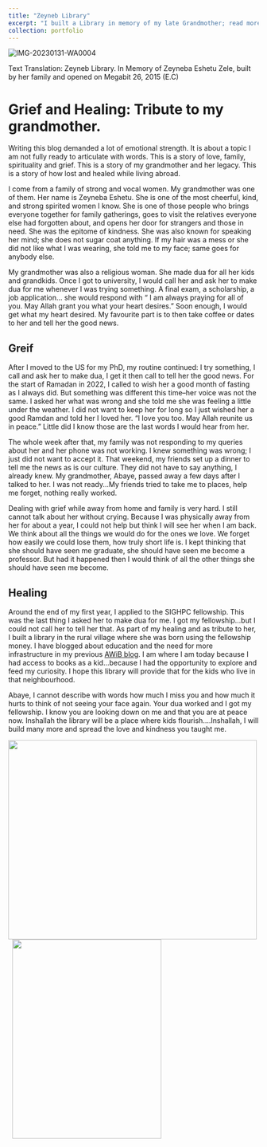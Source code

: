 ```yaml
---
title: "Zeyneb Library"
excerpt: "I built a Library in memory of my late Grandmother; read more about it here."
collection: portfolio
---
```

![IMG-20230131-WA0004](https://user-images.githubusercontent.com/89615961/232181315-0958e699-c129-4b9b-9fd9-f1a61ce047ed.jpg)

Text Translation: Zeyneb Library. In Memory of Zeyneba Eshetu Zele, built by her family and opened on Megabit 26, 2015 (E.C)

# Grief and Healing: Tribute to my grandmother.

Writing this blog demanded a lot of emotional strength. It is about a topic I am not fully ready
to articulate with words. This is a story of love, family, spirituality and grief. This is a story 
of my grandmother and her legacy. This is a story of how lost and healed while living abroad.

I come from a family of strong and vocal women. My grandmother was one of them. Her
name is Zeyneba Eshetu. She is one of the most cheerful, kind, and strong spirited women I
know. She is one of those people who brings everyone together for family gatherings, goes
to visit the relatives everyone else had forgotten about, and opens her door for strangers and
those in need. She was the epitome of kindness. She was also known for speaking her
mind; she does not sugar coat anything. If my hair was a mess or she did not like what I was
wearing, she told me to my face; same goes for anybody else.

My grandmother was also a religious woman. She made dua for all her kids and grandkids.
Once I got to university, I would call her and ask her to make dua for me whenever I was
trying something. A final exam, a scholarship, a job application… she would respond with “ I
am always praying for all of you. May Allah grant you what your heart desires.” Soon
enough, I would get what my heart desired. My favourite part is to then take coffee or dates
to her and tell her the good news.

## Greif

After I moved to the US for my PhD, my routine continued: I try something, I call and ask her
to make dua, I get it then call to tell her the good news. For the start of Ramadan in 2022, I
called to wish her a good month of fasting as I always did. But something was different this
time–her voice was not the same. I asked her what was wrong and she told me she was
feeling a little under the weather. I did not want to keep her for long so I just wished her a
good Ramdan and told her I loved her. “I love you too. May Allah reunite us in peace.” Little
did I know those are the last words I would hear from her.

The whole week after that, my family was not responding to my queries about her and her
phone was not working. I knew something was wrong; I just did not want to accept it. That
weekend, my friends set up a dinner to tell me the news as is our culture. They did not have
to say anything, I already knew. My grandmother, Abaye, passed away a few days after I
talked to her. I was not ready...My friends tried to take me to places, help me forget, nothing
really worked.

Dealing with grief while away from home and family is very hard. I still cannot talk about her
without crying. Because I was physically away from her for about a year, I could not help but
think I will see her when I am back. We think about all the things we would do for the ones
we love. We forget how easily we could lose them, how truly short life is. I kept thinking that 
she should have seen me graduate, she should have seen me become a professor. But had
it happened then I would think of all the other things she should have seen me become.

## Healing

Around the end of my first year, I applied to the SIGHPC fellowship. This was the last thing I
asked her to make dua for me. I got my fellowship…but I could not call her to tell her that. As
part of my healing and as tribute to her, I built a library in the rural village where
she was born using the fellowship money. I have blogged about education and the need for
more infrastructure in my previous [AWiB blog](https://awibethiopia.org/blog/7834-revision-v1/). I am where I am today because I had access
to books as a kid…because I had the opportunity to explore and feed my curiosity. I hope
this library will provide that for the kids who live in that neighbourhood.

Abaye, I cannot describe with words how much I miss you and how much it hurts to think of
not seeing your face again. Your dua worked and I got my fellowship. I know you are looking
down on me and that you are at peace now. Inshallah the library will be a
place where kids flourish….Inshallah, I will build many more and spread the love and
kindness you taught me.

<img src="https://user-images.githubusercontent.com/89615961/232181307-733af246-6757-4104-9ad6-3e0ea7a0ac37.jpg"  width="500" height="400" > &nbsp;
<img src="https://user-images.githubusercontent.com/89615961/232181349-1a6460e8-2d3c-45c2-954c-3e2d8f71ec6c.jpg"  width="300" height="400">
